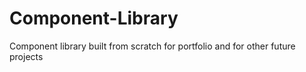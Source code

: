 # Component-Library
 Component library built from scratch for portfolio and for other future projects

